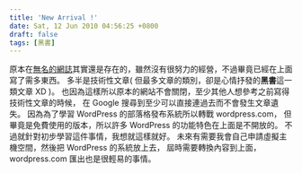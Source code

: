 ```yaml
---
title: 'New Arrival !'
date: Sat, 12 Jun 2010 04:56:25 +0800
draft: false
tags: [黑書]
---
```


原本在[無名的網誌](http://www.wretch.cc/blog/absszero)其實還是存在的，雖然沒有很努力的經營，不過畢竟已經在上面寫了需多東西。 多半是技術性文章( 但最多文章的類別，卻是心情抒發的**黑書**這一類文章 XD )。 也因為這樣所以原本的網站不會關閉，至少其他人想參考之前寫得技術性文章的時候， 在 Google 搜尋到至少可以直接連過去而不會發生文章遺失。 因為為了學習 WordPress 的部落格發布系統所以轉戰 wordpress.com， 但畢竟是免費使用的版本，所以許多 WordPress 的功能特色在上面是不開放的。 不過就針對初步學習這件事情，我想就這樣就好。 未來有需要我會自己申請虛擬主機空間，然後把 WordPress 的系統放上去， 屆時需要轉換內容到上面，wordpress.com 匯出也是很輕易的事情。